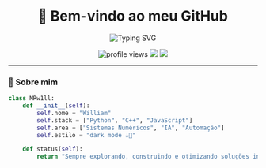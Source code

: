 <h1 align="center">🖤 Bem-vindo ao meu GitHub</h1>

<p align="center">
  <img src="https://readme-typing-svg.herokuapp.com?font=Fira+Code&size=24&duration=4000&pause=1000&color=00F7FF&center=true&vCenter=true&width=600&lines=Olá%2C+eu+sou+o+William!;Desenvolvedor+Fullstack+%7C+Pythonista;Apaixonado+por+tecnologia+e+automação" alt="Typing SVG" />
</p>

<p align="center">
  <img src="https://komarev.com/ghpvc/?username=MR-w1ll&style=flat&color=lightgrey" alt="profile views" />
  <img src="https://img.shields.io/github/followers/MR-w1ll?label=Seguidores&style=flat-square" />
  <img src="https://img.shields.io/badge/Dark%20Mode-%E2%9C%94-black?style=flat-square" />
</p>

---

### 🧠 Sobre mim
```python
class MRw1ll:
    def __init__(self):
        self.nome = "William"
        self.stack = ["Python", "C++", "JavaScript"]
        self.area = ["Sistemas Numéricos", "IA", "Automação"]
        self.estilo = "dark mode ☕🖤"

    def status(self):
        return "Sempre explorando, construindo e otimizando soluções inteligentes."
